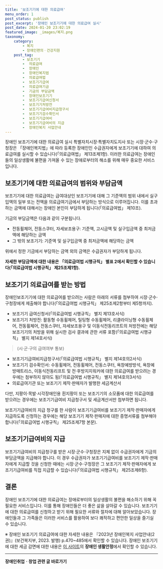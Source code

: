 ```yaml
---
title: '보조기기에 대한 의료급여'
menu_order: 1
post_status: publish
post_excerpt: '장애인 보조기기에 대한 의료급여 실시'
post_date: 2024-01-20 23:02:19
featured_image: _images/복지.png
taxonomy:
    category:
        - 복지
        - 장애인편의ㆍ건강지원
    post_tag:
        - 보조기기
        -  의료급여
        -  장애인
        -  장애인복지법
        -  의료급여법
        -  보조기기급여
        -  의료급여기금
        -  기금의 부담금액
        -  장애인보조기기
        -  보조기기급여신청서
        -  보조기기처방전
        -  보조기기급여비지급청구서
        -  보조기기검수확인서
        -  보조기기급여비
        -  보조기기급여비의 지급
        -  장애인복지 사업안내
---
```



장애인 보조기기에 대한 의료급여 실시
특별자치시장·특별자치도지사 또는 시장·군수·구청장은 「장애인복지법」에 따라 등록한 장애인인 수급권자에게 보조기기에 대하여 의료급여를 실시할 수 있습니다(「의료급여법」 제13조제1항). 이러한 의료급여는 장애인들의 일상생활에 불편을 가져올 수 있는 장애로부터의 해소를 위해 매우 중요한 서비스입니다.

## 보조기기에 대한 의료급여의 범위와 부담금액

보조기기에 대한 의료급여는 급여대상인 보조기기에 대해 그 기준액의 범위 내에서 실구입액의 일부 또는 전액을 의료급여기금에서 부담하는 방식으로 이루어집니다. 이를 초과하는 금액에 대해서는 장애인 본인이 부담하게 됩니다(「의료급여법」 제10조).

기금의 부담금액은 다음과 같이 구분됩니다.

- 전동휠체어, 전동스쿠터, 자세보조용구: 기준액, 고시금액 및 실구입금액 중 최저금액에 해당하는 금액
- 그 밖의 보조기기: 기준액 및 실구입금액 중 최저금액에 해당하는 금액

위에서 정한 기금에서 부담하는 금액 외의 금액은 수급권자가 부담하게 됩니다.

**자세한 부담금액에 대한 내용은 「의료급여법 시행규칙」 별표 2에서 확인할 수 있습니다(「의료급여법 시행규칙」 제25조제1항).**

## 보조기기 의료급여를 받는 방법

장애인보조기기에 대한 의료급여를 받으려는 사람은 아래의 서류를 첨부하여 시장·군수·구청장에게 제출해야 합니다(「의료급여법 시행규칙」 제25조제2항부터 제5항까지).

- 보조기기 급여신청서(「의료급여법 시행규칙」 별지 제13호서식)
- 보조기기 처방전: 활동형 수동휠체어, 틸팅형 수동휠체어, 리클라이닝형 수동휠체어, 전동휠체어, 전동스쿠터, 자세보조용구 및 이동식전동리프트의 처방전에는 해당 보조기기의 처방을 위해 실시한 검사 결과에 관한 서류 포함(「의료급여법 시행규칙」 별지 제14호서식)

> (시·군·구의 급여여부 통보)

- 보조기기급여비지급청구서(「의료급여법 시행규칙」 별지 제14호의2서식)
- 보조기기 검수확인서: 수동휠체어, 전동휠체어, 전동스쿠터, 욕창예방방석, 욕창예방매트리스, 이동식전동리프트 및 전·후방지지워커에 대한 의료급여를 받으려는 경우에는 첨부하지 않아도 됨(「의료급여법 시행규칙」 별지 제14호의3서식)
- 의료급여기관 또는 보조기기 제작·판매자가 발행한 세금계산서

다만, 지팡이·목발·시각장애인용 흰지팡이 또는 보조기기의 소모품에 대한 의료급여를 받으려는 경우에는 보조기기급여비 지급청구서 및 세금계산서만 첨부하면 됩니다.

보조기기급여비의 지급 청구를 한 사람이 보조기기급여비를 보조기기 제작·판매자에게 지급하도록 신청하는 경우에는 해당 보조기기 제작·판매자에 대한 증명서류를 첨부해야 합니다(「의료급여법 시행규칙」 제25조제7항 본문).

## 보조기기급여비의 지급

보조기기급여비의 지급청구를 받은 시장·군수·구청장은 지체 없이 수급권자에게 기금의 부담금액을 지급해야 합니다. 이 경우 수급권자가 보조기기급여비를 보조기기 제작·판매자에게 지급할 것을 신청한 때에는 시장·군수·구청장은 그 보조기기 제작·판매자에게 보조기기급여비를 직접 지급할 수 있습니다(「의료급여법 시행규칙」 제25조제6항).

## 결론

장애인 보조기기에 대한 의료급여는 장애로부터의 일상생활의 불편을 해소하기 위해 꼭 필요한 서비스입니다. 이를 통해 장애인들은 더 좋은 삶을 살아갈 수 있습니다. 보조기기에 대한 의료급여를 신청하고 받기 위해 필요한 서류와 절차에 대해 알아보았습니다. 장애인들과 그 가족들은 이러한 서비스를 활용하여 보다 쾌적하고 편안한 일상을 즐기실 수 있습니다.

※ 장애인 보조기기 의료급여에 대한 자세한 내용은 『2023년 장애인복지 사업안내(2권)』(보건복지부, 2023. 발행) p.470~485에서 확인할 수 있습니다. 장애인 보조기기에 대한 세금 감면에 대한 내용은 [이 사이트](http://easylaw.go.kr)의 **장애인 생활안정**에서 확인할 수 있습니다.
<!-- wp:separator -->
<hr class="wp-block-separator has-alpha-channel-opacity"/>
<!-- /wp:separator -->

<!-- wp:group {"backgroundColor":"base","layout":{"type":"constrained"}} -->
<div class="wp-block-group has-base-background-color has-background"><!-- wp:paragraph {"align":"center","fontSize":"medium"} -->
<p class="has-text-align-center has-large-font-size"><strong>장애인취업ㆍ창업 관련 글 바로가기</strong></p>
<!-- /wp:paragraph -->


<!-- wp:latest-posts
{"categories":[{"id":12749,"count":19,"description":"","link":"https://uknowlaw.com/category/%ec%9e%a5%ec%95%a0%ec%9d%b8%ec%b7%a8%ec%97%85%e3%86%8d%ec%b0%bd%ec%97%85/","name":"장애인취업ㆍ창업","slug":"장애인취업ㆍ창업","taxonomy":"category","parent":0,"meta":[],"_links":{"self":[{"href":"https://uknowlaw.com/wp-json/wp/v2/categories/12749"}],"collection":[{"href":"https://uknowlaw.com/wp-json/wp/v2/categories"}],"about":[{"href":"https://uknowlaw.com/wp-json/wp/v2/taxonomies/category"}],"wp:post_type":[{"href":"https://uknowlaw.com/wp-json/wp/v2/posts?categories=12749"}],"curies":[{"name":"wp","href":"https://api.w.org/{rel}","templated":true}]}}],"postsToShow":100,"excerptLength":28,"postLayout":"grid","columns":2,"featuredImageAlign":"left","featuredImageSizeSlug":"large","fontSize":"small"} /--></div>
<!-- /wp:group -->